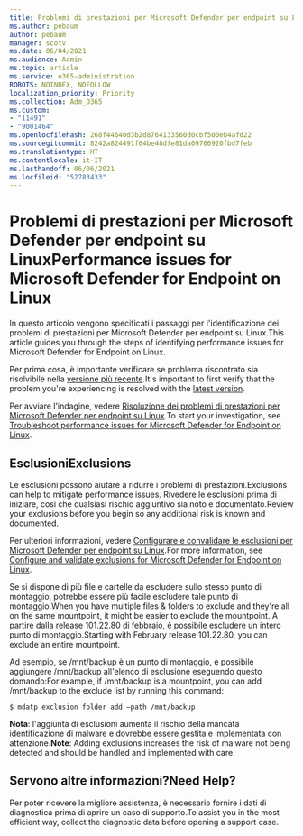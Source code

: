 ```yaml
---
title: Problemi di prestazioni per Microsoft Defender per endpoint su Linux
ms.author: pebaum
author: pebaum
manager: scotv
ms.date: 06/04/2021
ms.audience: Admin
ms.topic: article
ms.service: o365-administration
ROBOTS: NOINDEX, NOFOLLOW
localization_priority: Priority
ms.collection: Adm_O365
ms.custom:
- "11491"
- "9001464"
ms.openlocfilehash: 268f44640d3b2d8764133560d0cbf500eb4afd22
ms.sourcegitcommit: 8242a824491f64be48dfe81da09766920fbd7feb
ms.translationtype: HT
ms.contentlocale: it-IT
ms.lasthandoff: 06/06/2021
ms.locfileid: "52783433"
---
```

# <a name="performance-issues-for-microsoft-defender-for-endpoint-on-linux"></a><span data-ttu-id="5dd04-102">Problemi di prestazioni per Microsoft Defender per endpoint su Linux</span><span class="sxs-lookup"><span data-stu-id="5dd04-102">Performance issues for Microsoft Defender for Endpoint on Linux</span></span>

<span data-ttu-id="5dd04-103">In questo articolo vengono specificati i passaggi per l'identificazione dei problemi di prestazioni per Microsoft Defender per endpoint su Linux.</span><span class="sxs-lookup"><span data-stu-id="5dd04-103">This article guides you through the steps of identifying performance issues for Microsoft Defender for Endpoint on Linux.</span></span>

<span data-ttu-id="5dd04-104">Per prima cosa, è importante verificare se problema riscontrato sia risolvibile nella [versione più recente](/microsoft-365/security/defender-endpoint/linux-whatsnew).</span><span class="sxs-lookup"><span data-stu-id="5dd04-104">It's important to first verify that the problem you're experiencing is resolved with the [latest version](/microsoft-365/security/defender-endpoint/linux-whatsnew).</span></span> 

<span data-ttu-id="5dd04-105">Per avviare l'indagine, vedere [Risoluzione dei problemi di prestazioni per Microsoft Defender per endpoint su Linux](/microsoft-365/security/defender-endpoint/linux-support-perf).</span><span class="sxs-lookup"><span data-stu-id="5dd04-105">To start your investigation, see [Troubleshoot performance issues for Microsoft Defender for Endpoint on Linux](/microsoft-365/security/defender-endpoint/linux-support-perf).</span></span>

## <a name="exclusions"></a><span data-ttu-id="5dd04-106">Esclusioni</span><span class="sxs-lookup"><span data-stu-id="5dd04-106">Exclusions</span></span>

<span data-ttu-id="5dd04-107">Le esclusioni possono aiutare a ridurre i problemi di prestazioni.</span><span class="sxs-lookup"><span data-stu-id="5dd04-107">Exclusions can help to mitigate performance issues.</span></span> <span data-ttu-id="5dd04-108">Rivedere le esclusioni prima di iniziare, così che qualsiasi rischio aggiuntivo sia noto e documentato.</span><span class="sxs-lookup"><span data-stu-id="5dd04-108">Review your exclusions before you begin so any additional risk is known and documented.</span></span>

<span data-ttu-id="5dd04-109">Per ulteriori informazioni, vedere [Configurare e convalidare le esclusioni per Microsoft Defender per endpoint su Linux](/microsoft-365/security/defender-endpoint/linux-exclusions).</span><span class="sxs-lookup"><span data-stu-id="5dd04-109">For more information, see [Configure and validate exclusions for Microsoft Defender for Endpoint on Linux](/microsoft-365/security/defender-endpoint/linux-exclusions).</span></span>

<span data-ttu-id="5dd04-110">Se si dispone di più file e cartelle da escludere sullo stesso punto di montaggio, potrebbe essere più facile escludere tale punto di montaggio.</span><span class="sxs-lookup"><span data-stu-id="5dd04-110">When you have multiple files & folders to exclude and they're all on the same mountpoint, it might be easier to exclude the mountpoint.</span></span> <span data-ttu-id="5dd04-111">A partire dalla release 101.22.80 di febbraio, è possibile escludere un intero punto di montaggio.</span><span class="sxs-lookup"><span data-stu-id="5dd04-111">Starting with February release 101.22.80, you can exclude an entire mountpoint.</span></span>

<span data-ttu-id="5dd04-112">Ad esempio, se /mnt/backup è un punto di montaggio, è possibile aggiungere /mnt/backup all'elenco di esclusione eseguendo questo domando:</span><span class="sxs-lookup"><span data-stu-id="5dd04-112">For example, if /mnt/backup is a mountpoint, you can add /mnt/backup to the exclude list by running this command:</span></span>

`$ mdatp exclusion folder add –path /mnt/backup`

<span data-ttu-id="5dd04-113">**Nota**: l'aggiunta di esclusioni aumenta il rischio della mancata identificazione di malware e dovrebbe essere gestita e implementata con attenzione.</span><span class="sxs-lookup"><span data-stu-id="5dd04-113">**Note**: Adding exclusions increases the risk of malware not being detected and should be handled and implemented with care.</span></span>

## <a name="need-help"></a><span data-ttu-id="5dd04-114">Servono altre informazioni?</span><span class="sxs-lookup"><span data-stu-id="5dd04-114">Need Help?</span></span>

<span data-ttu-id="5dd04-115">Per poter ricevere la migliore assistenza, è necessario fornire i dati di diagnostica prima di aprire un caso di supporto.</span><span class="sxs-lookup"><span data-stu-id="5dd04-115">To assist you in the most efficient way, collect the diagnostic data before opening a support case.</span></span>
